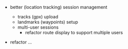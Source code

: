 - better (location tracking) session management
  - tracks (gpx) upload
  - landmarks (waypoints) setup
  - multi-user sessions
    - refactor route display to support multiple users

- refactor ...
